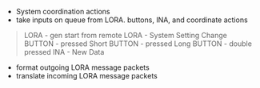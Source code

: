   - System coordination actions
  - take inputs on queue from LORA. buttons, INA, and coordinate actions
  > LORA - gen start from remote
  > LORA - System Setting Change
  > BUTTON - pressed Short
  > BUTTON - pressed Long
  > BUTTON - double pressed
  > INA - New Data

  - format outgoing LORA message packets
  - translate incoming LORA message packets